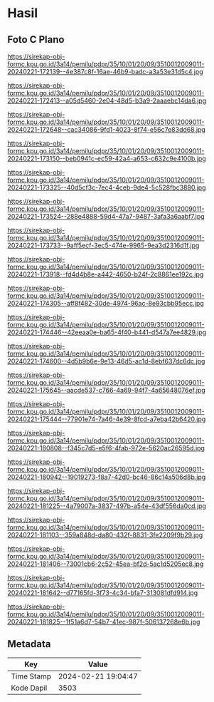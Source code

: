 # Hasil

## Foto C Plano

https://sirekap-obj-formc.kpu.go.id/3a14/pemilu/pdpr/35/10/01/20/09/3510012009011-20240221-172139--4e387c8f-16ae-46b9-badc-a3a53e31d5c4.jpg

https://sirekap-obj-formc.kpu.go.id/3a14/pemilu/pdpr/35/10/01/20/09/3510012009011-20240221-172413--a05d5460-2e04-48d5-b3a9-2aaaebc14da6.jpg

https://sirekap-obj-formc.kpu.go.id/3a14/pemilu/pdpr/35/10/01/20/09/3510012009011-20240221-172648--cac34086-9fd1-4023-8f74-e56c7e83dd68.jpg

https://sirekap-obj-formc.kpu.go.id/3a14/pemilu/pdpr/35/10/01/20/09/3510012009011-20240221-173150--beb0941c-ec59-42a4-a653-c632c9e4100b.jpg

https://sirekap-obj-formc.kpu.go.id/3a14/pemilu/pdpr/35/10/01/20/09/3510012009011-20240221-173325--40d5cf3c-7ec4-4ceb-9de4-5c528fbc3880.jpg

https://sirekap-obj-formc.kpu.go.id/3a14/pemilu/pdpr/35/10/01/20/09/3510012009011-20240221-173524--288e4888-59d4-47a7-9487-3afa3a6aabf7.jpg

https://sirekap-obj-formc.kpu.go.id/3a14/pemilu/pdpr/35/10/01/20/09/3510012009011-20240221-173733--9aff5ecf-3ec5-474e-9965-9ea3d2316d1f.jpg

https://sirekap-obj-formc.kpu.go.id/3a14/pemilu/pdpr/35/10/01/20/09/3510012009011-20240221-173918--fd4d4b8e-a442-4650-b24f-2c8861ee192c.jpg

https://sirekap-obj-formc.kpu.go.id/3a14/pemilu/pdpr/35/10/01/20/09/3510012009011-20240221-174305--aff8f482-30de-4974-96ac-8e93cbb95ecc.jpg

https://sirekap-obj-formc.kpu.go.id/3a14/pemilu/pdpr/35/10/01/20/09/3510012009011-20240221-174446--42eeaa0e-ba65-4f40-b441-d547a7ee4829.jpg

https://sirekap-obj-formc.kpu.go.id/3a14/pemilu/pdpr/35/10/01/20/09/3510012009011-20240221-174600--4d5b9b6e-9e13-46d5-ac1d-8ebf637dc6dc.jpg

https://sirekap-obj-formc.kpu.go.id/3a14/pemilu/pdpr/35/10/01/20/09/3510012009011-20240221-175645--aacde537-c766-4a69-94f7-4a65648076ef.jpg

https://sirekap-obj-formc.kpu.go.id/3a14/pemilu/pdpr/35/10/01/20/09/3510012009011-20240221-175444--77901e74-7a46-4e39-8fcd-a7eba42b6420.jpg

https://sirekap-obj-formc.kpu.go.id/3a14/pemilu/pdpr/35/10/01/20/09/3510012009011-20240221-180808--f345c7d5-e5f6-4fab-972e-5620ac26595d.jpg

https://sirekap-obj-formc.kpu.go.id/3a14/pemilu/pdpr/35/10/01/20/09/3510012009011-20240221-180942--19019273-f8a7-42d0-bc46-86c14a506d8b.jpg

https://sirekap-obj-formc.kpu.go.id/3a14/pemilu/pdpr/35/10/01/20/09/3510012009011-20240221-181225--4a79007a-3837-497b-a54e-43df556da0cd.jpg

https://sirekap-obj-formc.kpu.go.id/3a14/pemilu/pdpr/35/10/01/20/09/3510012009011-20240221-181103--359a848d-da80-432f-8831-3fe2209f9b29.jpg

https://sirekap-obj-formc.kpu.go.id/3a14/pemilu/pdpr/35/10/01/20/09/3510012009011-20240221-181406--73001cb6-2c52-45ea-bf2d-5ac1d5205ec8.jpg

https://sirekap-obj-formc.kpu.go.id/3a14/pemilu/pdpr/35/10/01/20/09/3510012009011-20240221-181642--d77165fd-3f73-4c34-bfa7-313081dfd914.jpg

https://sirekap-obj-formc.kpu.go.id/3a14/pemilu/pdpr/35/10/01/20/09/3510012009011-20240221-181825--1f51a6d7-54b7-41ec-987f-506137268e6b.jpg


## Metadata

| Key        | Value               |
| ---------- | ------------------- |
| Time Stamp | 2024-02-21 19:04:47 |
| Kode Dapil | 3503                |



